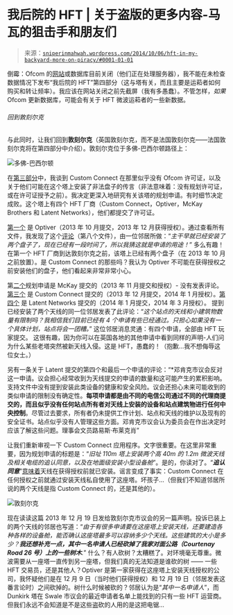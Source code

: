 <!--yml

类别：未分类

日期：2024-05-18 14:19:15

-->

# 我后院的 HFT | 关于盗版的更多内容-马瓦的狙击手和朋友们

> 来源：[`sniperinmahwah.wordpress.com/2014/10/06/hft-in-my-backyard-more-on-piracy/#0001-01-01`](https://sniperinmahwah.wordpress.com/2014/10/06/hft-in-my-backyard-more-on-piracy/#0001-01-01)

倒霉：Ofcom 的[网站](http://spectruminfo.ofcom.org.uk/spectrumInfo/)或数据库目前关闭（他们正在处理服务器），我不能在未检查数据情况下发布“我后院的 HFT”第四部分（这与塔有关，而且主要是运萂者如何购买和转让频率）。我应该在网站关闭之前先截屏（我有多愚蠢）。不管怎样，*如果*Ofcom 更新数据库，可能会有关于 HFT 微波运萂者的一些新数据。

###### 回到敦刻尔克

与此同时，让我们回到**敦刻尔克**（英国敦刻尔克，而不是法国敦刻尔克——法国敦刻尔克将在第四部分中介绍）。敦刻尔克位于多佛-巴西尔顿路径上：

![多佛-巴西尔顿](https://sniperinmahwah.wordpress.com/wp-content/uploads/2014/10/dover-basildon.png)

在[第三部分](https://sniperinmahwah.wordpress.com/2014/10/02/hft-in-my-backyard-iii/)中，我谈到 Custom Connect 在那里似乎没有 Ofcom 许可证，以及关于他们可能在这个塔上安装了非法盘子的传言（非法意味着：没有规划许可证，或在许可证授予之前）。我决定更深入地研究有关该塔的规划申请。有时细节决定成败。这个塔上有四个 HFT 厂商（Custom Connect，Optiver，McKay Brothers 和 Latent Networks），他们都提交了许可证。

[第一个](http://pa.midkent.gov.uk/online-applications/applicationDetails.do?activeTab=documents&keyVal=ZZZVS2KJTA178) 是 Optiver（2013 年 10 月提交，2013 年 12 月获得授权）。通过查看所有文件，我发现了这个[评论](http://pa.midkent.gov.uk/online-applications/applicationDetails.do?activeTab=documents&keyVal=ZZZVS2KJTA178)（第八个文件），由一位邻居所做：“*主干早就已经安装了两个盘子了，现在已经有一段时间了，所以我猜这就是申请的用途！*” 多么有趣！在第一个 HFT 厂商到达敦刻尔克之前，该塔上已经有两个盘子（在 2013 年 10 月之前放置）。是 Custom Connect 的那些吗？我认为 Optiver 不可能在获得授权之前安装他们的盘子，他们看起来非常非常小心。

第[二个](http://pa.midkent.gov.uk/online-applications/applicationDetails.do?activeTab=documents&keyVal=ZZZVS2KJTA033)规划申请是 McKay 提交的（2013 年 11 月提交和授权）- 没有发表评论。 [第三个](http://pa.midkent.gov.uk/online-applications/applicationDetails.do?activeTab=documents&keyVal=ZZZVS1KJTA933) 是 Custom Connect 提交的（2013 年 12 月提交，2014 年 1 月授权）。[第四个](http://pa.midkent.gov.uk/online-applications/applicationDetails.do?activeTab=documents&keyVal=ZZZVS1KJTA787) 是 Latent Networks 提交的（2014 年 1 月提交，2014 年 3 月授权）。 提到已经安装了两个天线的同一位邻居发表了此评论：“*这个站点的天线和小建筑物数量有限制吗？我相信我们目前已经有 4 个申请有些已经通过。只担心如果没有一个具体计划，站点将会一团糟。*” 这位邻居消息灵通：有四个申请，全部由 HFT 玩家提交。 这很有趣，因为你可以在英国各地的其他申请中看到同样的声明-人们问为什么某些老塔突然被新天线入侵。这是 HFT，愚蠢的！（抱歉...我不想侮辱这位女士。）

另有一条关于 Latent 提交的第四个和最后一个申请的评论：“*邓肯克市议会反对这一申请。议会担心经常收到为天线提交的申请的数量和这可能产生的累积影响。支持文件中没有提到安装此类设备的健康和安全风险。议会还担心未来可能收到的类似申请的限制没有确定性。**每项申请都是由不同的电信公司通过不同的代理商提交的，而且似乎没有任何站点所有者对天线上安装的设备和站点建筑物进行任何中央控制**。尽管过去要求，所有者仍未提供工作计划、站点和天线的维护以及现有的安全证书。站点似乎没有人管理这些方面。邓肯克市议会认为委员会在作出决定时应该了解这些问题。理事会文员路易斯·布莱克肖”

让我们重新审视一下 Custom Connect 应用程序。文字很重要。在这里非常重要，因为规划申请的标题是：“*旧址 110m 塔上安装两个高 40m 的 1.2m 微波天线及相关电缆的追认同意，以及在地面级安装小型设备舱*”。是的，你读对了。“***追认同意***”[意味着](http://www.e-m.uk.com/frequently-asked-questions-co-4)天线在获得授权前就已安装。谣言变成了事实：Custom Connect 在任何授权之前就通过安装天线私自使用了这座塔。坏孩子…（但我们不知道邻居所说的两个天线是指 Custom Connect 的，还是其他的）。

![敦刻尔克](https://sniperinmahwah.wordpress.com/wp-content/uploads/2014/10/dunkirk2.png)

现在读读这篇 2013 年 12 月 19 日发给敦刻尔克市议会的另一篇声明。投诉已装上的两个天线的邻居也写道：“*由于有很多申请要在这座塔上安装天线，还要建造各种各样的设备舱，能否确认这座塔最多可以容纳多少个天线。这些建筑的大小是多少？**我还想补充一点，其中一名申请人已经砍掉了我家对面公路（Courtenay Road 26 号）上的一些树木**.*” 什么？有人砍树？太糟糕了。对环境毫无尊重。微波需要从一座塔一直传到另一座塔，但我们真的无法知道是谁砍的树 —— 一些 HFT 交易员，还是其他人？Optiver 是第一家获得在这座塔上安装天线授权的公司，我怀疑他们是在 12 月 9 日（当时他们获得授权）和 12 月 19 日（邻居发表这番言论时）之间砍掉的。树什么时候被砍的？邻居认为是“*其中一名申请人*”，而 Dunkirk 塔在 Swale 市议会的最近申请者名单上能找到的只有一些 HFT 运营商。但我们永远不会知道是不是这些盗砍的人用的是这把电锯…
